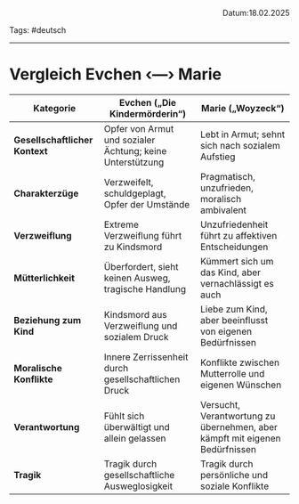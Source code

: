 <p align="right">Datum:18.02.2025</p>

Tags: #deutsch 

---

# Vergleich Evchen ‹—› Marie


|Kategorie|Evchen („Die Kindermörderin“)|Marie („Woyzeck“)|
|---|---|---|
|**Gesellschaftlicher Kontext**|Opfer von Armut und sozialer Ächtung; keine Unterstützung|Lebt in Armut; sehnt sich nach sozialem Aufstieg|
|**Charakterzüge**|Verzweifelt, schuldgeplagt, Opfer der Umstände|Pragmatisch, unzufrieden, moralisch ambivalent|
|**Verzweiflung**|Extreme Verzweiflung führt zu Kindsmord|Unzufriedenheit führt zu affektiven Entscheidungen|
|**Mütterlichkeit**|Überfordert, sieht keinen Ausweg, tragische Handlung|Kümmert sich um das Kind, aber vernachlässigt es auch|
|**Beziehung zum Kind**|Kindsmord aus Verzweiflung und sozialem Druck|Liebe zum Kind, aber beeinflusst von eigenen Bedürfnissen|
|**Moralische Konflikte**|Innere Zerrissenheit durch gesellschaftlichen Druck|Konflikte zwischen Mutterrolle und eigenen Wünschen|
|**Verantwortung**|Fühlt sich überwältigt und allein gelassen|Versucht, Verantwortung zu übernehmen, aber kämpft mit eigenen Bedürfnissen|
|**Tragik**|Tragik durch gesellschaftliche Ausweglosigkeit|Tragik durch persönliche und soziale Konflikte|

